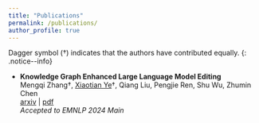 ```yaml
---
title: "Publications"
permalink: /publications/
author_profile: true
---
```


Dagger symbol (†) indicates that the authors have contributed equally. 
{: .notice--info}

- **Knowledge Graph Enhanced Large Language Model Editing**  
	Mengqi Zhang†, <u>Xiaotian Ye</u>†, Qiang Liu, Pengjie Ren, Shu Wu, Zhumin Chen  
	[arxiv](https://arxiv.org/abs/2402.13593) | [pdf](/files/papers/GLAME.pdf)  
	*Accepted to EMNLP 2024 Main*  
